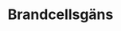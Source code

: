 ---
title: 'Brandcellsgäns'
symbol_image: 'symbols/kr/44.svg'
weight: 44
card: true
card_color: 'bg-symbol-red'
---